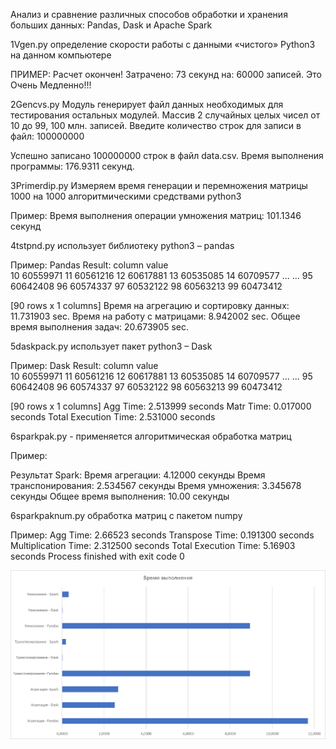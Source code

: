 Анализ и сравнение различных способов 
обработки и хранения больших данных:
Pandas, Dask и Apache Spark

1Vgen.py
определение скорости работы с данными «чистого» Python3 на данном компьютере

ПРИМЕР:
Расчет окончен! Затрачено:
73 секунд на:
60000  записей.
Это Очень Медленно!!!

2Gencvs.py
Модуль генерирует файл данных необходимых для тестирования остальных модулей. Массив 2 случайных целых чисел от 10 до 99, 100 млн. записей.
Введите количество строк для записи в файл: 100000000

Успешно записано 100000000 строк в файл data.csv.
Время выполнения программы: 176.9311 секунд.

3Primerdip.py
Измеряем время генерации и перемножения матрицы 1000 на 1000 алгоритмическими средствами python3

Пример:
Время выполнения операции умножения матриц: 101.1346 секунд

4tstpnd.py использует библиотеку python3 – pandas

Пример:
Pandas Result:
column   value       
10      60559971
11      60561216
12      60617881
13      60535085
14      60709577
...          ...
95      60642408
96      60574337
97      60532122
98      60563213
99      60473412

[90 rows x 1 columns]
Время на агрегацию и сортировку данных: 11.731903 sec.
Время на работу с матрицами: 8.942002 sec.
Общее время выполнения задач: 20.673905 sec.

5daskpack.py использует пакет python3 – Dask

Пример:
Dask Result:
column    value      
10      60559971
11      60561216
12      60617881
13      60535085
14      60709577
...          ...
95      60642408
96      60574337
97      60532122
98      60563213
99      60473412

[90 rows x 1 columns]
Agg Time: 2.513999 seconds
Matr Time: 0.017000 seconds
Total Execution Time: 2.531000 seconds

6sparkpak.py - применяется алгоритмическая обработка матриц

Пример:

Результат Spark:
Время агрегации: 4.12000 секунды
Время транспонирования: 2.534567 секунды
Время умножения: 3.345678 секунды
Общее время выполнения: 10.00 секунды

6sparkpaknum.py обработка матриц с пакетом numpy

Пример:
Agg Time: 2.66523 seconds
Transpose Time: 0.191300 seconds
Multiplication Time: 2.312500 seconds
Total Execution Time: 5.16903 seconds
Process finished with exit code 0

![alt text](image.png)
